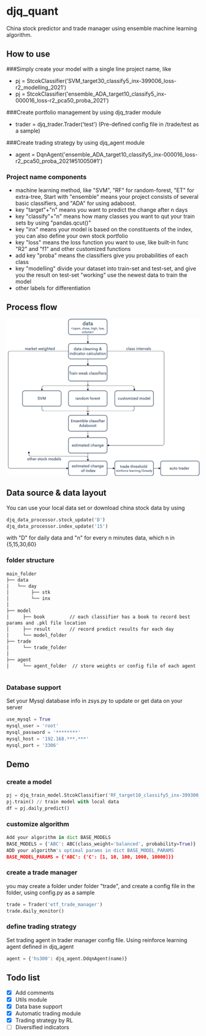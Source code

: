 # djq_quant

China stock predictor and trade manager using ensemble machine learning algorithm.
## How to use
###Simply create your model with a single line project name, like
- pj = StcokClassifier('SVM_target30_classify5_inx-399006_loss-r2_modelling_2021')
- pj = StcokClassifier('ensemble_ADA_target10_classify5_inx-000016_loss-r2_pca50_proba_2021')
  
###Create portfolio management by using djq_trader module
- trader = djq_trader.Trader('test')  (Pre-defined config file in /trade/test as a sample)

###Create trading strategy by using djq_agent module
- agent = DqnAgent('ensemble_ADA_target10_classify5_inx-000016_loss-r2_pca50_proba_2021#510050#1')

### Project name components
- machine learning method, like "SVM", "RF" for random-forest, "ET" for extra-tree, 
  Start with "ensemble" means your project consists of several basic classifiers, and "ADA" for using adaboost.
- key "target"+"n" means you want to predict the change after n days
- key "classify"+"n" means how many classes you want to qut your train sets by using "pandas.qcut()"
- key "inx" means your model is based on the constituents of the index, you can also define your own stock portfolio
- key "loss" means the loss function you want to use, like built-in func "R2" and "f1" and other customized functions
- add key "proba" means the classifiers give you probabilities of each class
- key "modelling" divide your dataset into train-set and test-set, and give you the result on test-set
      "working" use the newest data to train the model
- other labels for differentiation
## Process flow
![Image text](https://raw.githubusercontent.com/superdjq/djq_quant/master/model%20flowchart.png)
## Data source & data layout
You can use your local data set or download china stock data by using 
```python 
djq_data_processor.stock_update('D')
djq_data_processor.index_update('15')
```
with "D" for daily data and "n" for every n minutes data, which n in {5,15,30,60}
### folder structure
```
main_folder 
├── data
│   └── day
│        ├── stk
│        └── inx
│
├── model
│     ├── book         // each classifier has a book to record best params and .pkl file location
│     ├── result       // record predict results for each day 
│     └── model_folder                  
├── trade
│     └── trade_folder   
│  
├── agent
│     └── agent_folder  // store weights or config file of each agent
 
```  
### Database support
Set your Mysql database info in zsys.py to update or get data on your server
```python
use_mysql = True
mysql_user = 'root'
mysql_password = '********'
mysql_host = '192.168.***.***'
mysql_port = '3306'
```
## Demo
### create a model
```python 
pj = djq_train_model.StcokClassifier('RF_target10_classify5_inx-399300_loss-profit_working')
pj.train() // train model with local data
df = pj.daily_predict() 
```
### customize algorithm
```python 
Add your algorithm in dict BASE_MODELS
BASE_MODELS = {'ABC': ABC(class_weight='balanced', probability=True)}
ADD your algorithm's optimal params in dict BASE_MODEL_PARAMS
BASE_MODEL_PARAMS = {'ABC': {'C': [1, 10, 100, 1000, 10000]}}
```
### create a trade manager
you may create a folder under folder "trade", and create a config file in the folder, using config.py as a sample
```python 
trade = Trader('etf_trade_manager')
trade.daily_monitor()
```
### define trading strategy
Set trading agent in trader manager config file.
Using reinforce learning agent defined in djq_agent
```python 
agent = {'hs300': djq_agent.DdqnAgent(name)}
```
## Todo list
- [x] Add comments
- [x] Utils module
- [x] Data base support
- [x] Automatic trading module
- [x] Trading strategy by RL
- [ ] Diversified indicators

